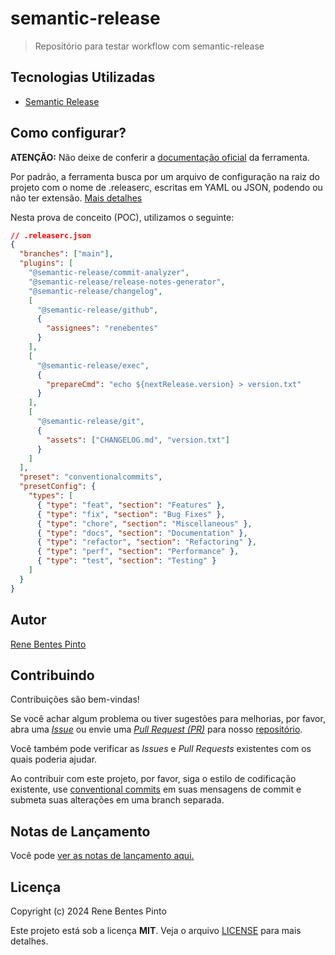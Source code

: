 # semantic-release

> Repositório para testar workflow com semantic-release

## Tecnologias Utilizadas

- [Semantic Release](https://github.com/semantic-release/semantic-release)

## Como configurar?

**ATENÇÃO:** Não deixe de conferir a [documentação oficial](https://semantic-release.gitbook.io/semantic-release) da ferramenta.

Por padrão, a ferramenta busca por um arquivo de configuração na raiz do projeto com o nome de .releaserc, escritas em YAML ou JSON, podendo ou não ter extensão. [Mais detalhes](https://semantic-release.gitbook.io/semantic-release/usage/configuration)

Nesta prova de conceito (POC), utilizamos o seguinte:

<!-- prettier-ignore-start -->
```json
// .releaserc.json
{
  "branches": ["main"],
  "plugins": [
    "@semantic-release/commit-analyzer",
    "@semantic-release/release-notes-generator",
    "@semantic-release/changelog",
    [
      "@semantic-release/github",
      {
        "assignees": "renebentes"
      }
    ],
    [
      "@semantic-release/exec",
      {
        "prepareCmd": "echo ${nextRelease.version} > version.txt"
      }
    ],
    [
      "@semantic-release/git",
      {
        "assets": ["CHANGELOG.md", "version.txt"]
      }
    ]
  ],
  "preset": "conventionalcommits",
  "presetConfig": {
    "types": [
      { "type": "feat", "section": "Features" },
      { "type": "fix", "section": "Bug Fixes" },
      { "type": "chore", "section": "Miscellaneous" },
      { "type": "docs", "section": "Documentation" },
      { "type": "refactor", "section": "Refactoring" },
      { "type": "perf", "section": "Performance" },
      { "type": "test", "section": "Testing" }
    ]
  }
}

```
<!-- prettier-ignore-end -->

## Autor

[Rene Bentes Pinto](http://github.com/renebentes)

## Contribuindo

Contribuições são bem-vindas!

Se você achar algum problema ou tiver sugestões para melhorias, por favor, abra uma [_Issue_][issues] ou envie uma [_Pull Request (PR)_][pulls] para nosso [repositório][repo].

Você também pode verificar as _Issues_ e _Pull Requests_ existentes com os quais poderia ajudar.

Ao contribuir com este projeto, por favor, siga o estilo de codificação existente, use [conventional commits][commits] em suas mensagens de commit e submeta suas alterações em uma branch separada.

## Notas de Lançamento

Você pode [ver as notas de lançamento aqui.](CHANGELOG.md)

## Licença

Copyright (c) 2024 Rene Bentes Pinto

Este projeto está sob a licença **MIT**. Veja o arquivo [LICENSE](LICENSE) para mais detalhes.

[repo]: http://github.com/renebentes/repository
[issues]: ../../issues
[pulls]: ../../pulls
[commits]: https://www.conventionalcommits.org/en/v1.0.0/
